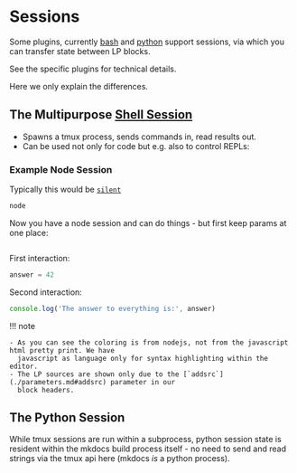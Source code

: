 # Sessions

Some plugins, currently [bash][bash] and [python][python] support sessions, via which you can
transfer state between LP blocks. 

See the specific plugins for technical details.

Here we only explain the differences.

## The Multipurpose [Shell Session](./bash/sessions.md)

- Spawns a tmux process, sends commands in, read results out.
- Can be used not only for code but e.g. also to control REPLs:

### Example Node Session

Typically this would be [`silent`](./parameters.md#silent)

```javascript lp new_session=nodejs_test addsrc="Starting nodejs" expect=> fmt=xt_flat
node
```

Now you have a node session and can do things - but first keep params at one place:

```page lp session=nodejs_test addsrc prompt=> expect=> fmt=xt_flat
```

First interaction:

```javascript lp
answer = 42
```


Second  interaction:

```javascript lp
console.log('The answer to everything is:', answer)
```

!!! note

    - As you can see the coloring is from nodejs, not from the javascript html pretty print. We have
      javascript as language only for syntax highlighting within the editor.
    - The LP sources are shown only due to the [`addsrc`](./parameters.md#addsrc) parameter in our
      block headers.



## The Python Session

While tmux sessions are run within a subprocess, python session state is resident within the mkdocs
build process itself - no need to send and read strings via the tmux api here (mkdocs *is* a python
process).





[bash]: ./bash/sessions.md
[python]: ./python/


